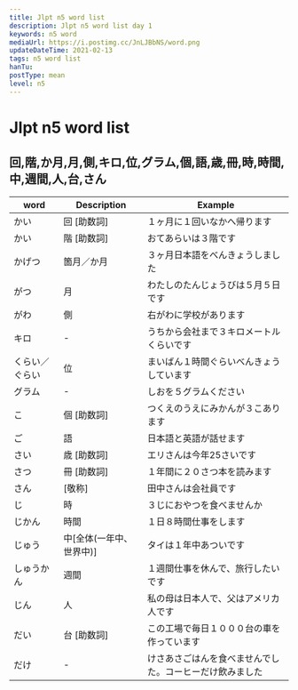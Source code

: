 ```yaml
---
title: Jlpt n5 word list
description: Jlpt n5 word list day 1
keywords: n5 word
mediaUrl: https://i.postimg.cc/JnLJBbNS/word.png
updateDateTime: 2021-02-13
tags: n5 word list
hanTu:
postType: mean
level: n5
---
```


# Jlpt n5 word list
## 回,階,か月,月,側,キロ,位,グラム,個,語,歳,冊,時,時間,中,週間,人,台,さん
| word | Description | Example |
| --- | --- | --- |
| かい | 回 [助数詞] | １ヶ月に１回いなかへ帰ります |
| かい | 階 [助数詞] | おてあらいは３階です |
| かげつ | 箇月／か月 | ３ヶ月日本語をべんきょうしました |
| がつ | 月 | わたしのたんじょうびは５月５日です |
| がわ | 側 | 右がわに学校があります |
| キロ | - |うちから会社まで３キロメートルくらいです |
| くらい／ぐらい | 位 | まいばん１時間ぐらいべんきょうしています |
| グラム | - | しおを５グラムください |
| こ | 個 [助数詞] | つくえのうえにみかんが３こあります |
| ご | 語 | 日本語と英語が話せます |
| さい | 歳 [助数詞] | エリさんは今年25さいです |
| さつ | 冊 [助数詞] | １年間に２０さつ本を読みます |
| さん | [敬称] | 田中さんは会社員です |
| じ | 時 | ３じにおやつを食べませんか |
| じかん | 時間 | １日８時間仕事をします |
| じゅう | 中[全体(一年中、世界中)] | タイは１年中あついです |
| しゅうかん | 週間 | １週間仕事を休んで、旅行したいです |
| じん | 人 | 私の母は日本人で、父はアメリカ人です |
| だい | 台 [助数詞] | この工場で毎日１０００台の車を作っています |
| だけ | - | けさあさごはんを食べませんでした。コーヒーだけ飲みました |
